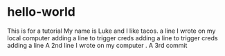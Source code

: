 # hello-world
This is for a tutorial
My name is Luke and I like tacos.
a line I wrote on my local computer
adding a line to trigger creds
adding a line to trigger creds
adding a line
A 2nd line I wrote on my computer
. A 3rd commit
